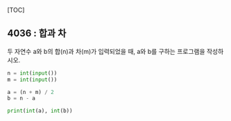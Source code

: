 [TOC]

## 4036 : 합과 차

두 자연수 a와 b의 합(n)과 차(m)가 입력되었을 때, a와 b를 구하는 프로그램을 작성하시오.

``` python
n = int(input())
m = int(input())

a = (n + m) / 2
b = n - a

print(int(a), int(b))
```
